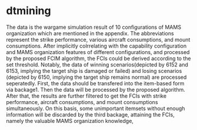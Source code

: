 # dtmining
The data is the wargame simulation result of 10 configurations of MAMS organization which are mentioned in the appendix. The abbreviations represent the strike performance, various aircraft consumptions, and mount consumptions.
After implicitly colrrelating with the capability configuration and MAMS organization features of different configurations, and processed by the proposed FCIM algorithm, the FCIs could be derived according to the set threshold. Notably, the data of winning scenarios(depicted by 6152 and 6153, implying the target ship is damaged or failed) and losing scenarios (depicted by 6150, implying the target ship remains normal) are processed seperatedly. First, the data should be transfered into the item-based form via backage1. Then the data will be processed by the proposed algorithm. After that, the results are further filtered to get the FCIs with strike performance, aircraft consumptions, and mount consumptions simultaneously. On this basis, some unimportant itemsets without enough information will be discarded by the third backage, attaining the FCIs, namely the valuable MAMS organization knowledge,
